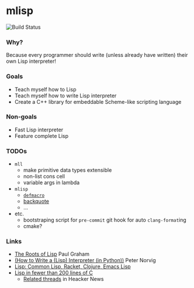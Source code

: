 # mlisp

![Build Status](https://travis-ci.com/chanryu/mlisp.svg?branch=master)

### Why?
Because every programmer should write (unless already have written) their own Lisp interpreter!

### Goals

- Teach myself how to Lisp
- Teach myself how to write Lisp interpreter
- Create a C++ library for embeddable Scheme-like scripting language

### Non-goals

- Fast Lisp interpreter
- Feature complete Lisp

### TODOs

- `mll`
  - make primitive data types extensible
  - non-list cons cell
  - variable args in lambda
- `mlisp`
  - [`defmacro`](http://www.gigamonkeys.com/book/macros-defining-your-own.html)
  - [backquote](http://www.lispworks.com/documentation/HyperSpec/Body/02_df.htm)
  - ...
- etc.
  - bootstraping script for `pre-commit` git hook for auto `clang-format`ing
  - cmake?

### Links

- [The Roots of Lisp](http://www.paulgraham.com/rootsoflisp.html)  Paul Graham
- [(How to Write a (Lisp) Interpreter (in Python))](http://norvig.com/lispy.html) Peter Norvig
- [Lisp: Common Lisp, Racket, Clojure, Emacs Lisp](http://hyperpolyglot.org/lisp)
- [Lisp in fewer than 200 lines of C](https://news.ycombinator.com/item?id=15781883)
   - [Related threads](https://carld.github.io/2017/06/20/lisp-in-less-than-200-lines-of-c.html) in Heacker News
